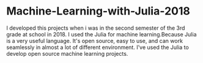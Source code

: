 # Machine-Learning-with-Julia-2018
I developed this projects when i was in the second semester of the 3rd grade at school in 2018.
I used the Julia for machine learning.Because Julia is a very useful language. It's open source, easy to use, and can work seamlessly in almost a lot of different environment.
I've used the Julia to develop open source machine learning projects.
